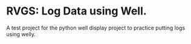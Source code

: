 # RVGS: Log Data using Well.

A test project for the python well display project to practice putting logs using welly.

